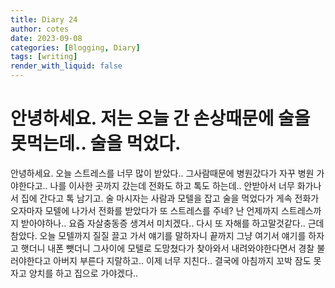 ```yaml
---
title: Diary 24
author: cotes
date: 2023-09-08
categories: [Blogging, Diary]
tags: [writing]
render_with_liquid: false
---
```


# 안녕하세요. 저는 오늘 간 손상때문에 술을 못먹는데.. 술을 먹었다.

안녕하세요. 오늘 스트레스를 너무 많이 받았다.. 그사람때문에 병원갔다가 자꾸 병원 가야한다고..
나를 이사한 곳까지 갔는데 전화도 하고 톡도 하는데.. 안받아서 너무 화가나서 집에 간다고 톡 남기고. 술 마시자는 사람과
모텔을 잡고 술을 먹었다가 게속 전화가 오자마자 모텔에 나가서 전화를 받았다가 또 스트레스를 주네?
난 언제까지 스트레스까지 받아야하나.. 요즘 자살충동증 생겨서 미치겠다.. 다시 또 자해를 하고말것같다..
근데 참았다. 오늘 모텔까지 질질 끌고 가서 얘기를 말하자니 끝까지 그냥 여기서 얘기를 하자고 햇더니 내폰 뺏더니
그사이에 모텔로 도망쳤다가 찾아와서 내려와야한다면서 경찰 불러야한다고 아버지 부른다 지랄하고.. 이제 너무 지친다..
결국에 아침까지 꼬박 잠도 못자고 양치를 하고 집으로 가야겠다..